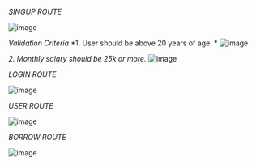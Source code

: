 
*SINGUP ROUTE*


![image](https://github.com/user-attachments/assets/0930aeb4-6246-4590-94ec-88e3c39861f7)

*Validation Criteria*
*1. User should be above 20 years of age. *
![image](https://github.com/user-attachments/assets/f7895f46-ba1e-4a0c-b097-961c8e743c84)

*2. Monthly salary should be 25k or more.*
![image](https://github.com/user-attachments/assets/ac2e1b88-77ec-4545-91a2-5184fda4ad5b)



*LOGIN ROUTE*


![image](https://github.com/user-attachments/assets/1ad9e018-6115-4d17-b906-4259e76c73d0)


*USER ROUTE*


![image](https://github.com/user-attachments/assets/a738c087-1d4e-430c-bdfd-b2f3eab5fc70)


*BORROW ROUTE*


![image](https://github.com/user-attachments/assets/cc71e1d9-d622-4361-b789-da5525a1f15e)





